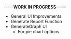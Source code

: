 **-----WORK IN PROGRESS-----**
- General UI Improvements
- Generate Report Function
- GenerateGraph UI
    - For pie chart options

